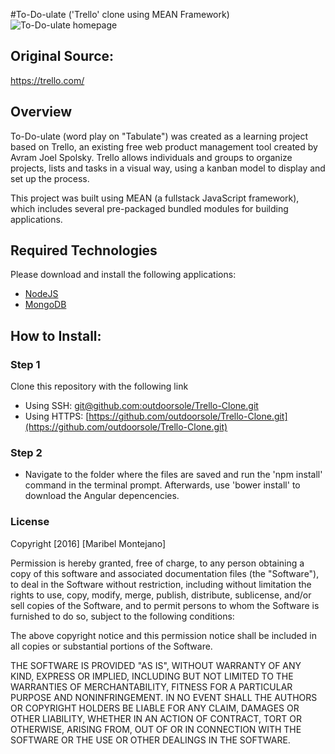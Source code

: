 #To-Do-ulate ('Trello' clone using MEAN Framework)
<img src='http://i.imgur.com/dmtGa2P.jpg' title='To-Do-ulate homepage' width='' alt='To-Do-ulate homepage' />

## Original Source:
https://trello.com/

## Overview
To-Do-ulate (word play on "Tabulate") was created as a learning project based on Trello, an existing free web product management tool created by Avram Joel Spolsky. Trello allows individuals and groups to organize projects, lists and tasks in a visual way, using a kanban model to display and set up the process.


This project was built using MEAN (a fullstack JavaScript framework), which includes several pre-packaged bundled modules for building applications.

## Required Technologies
Please download and install the following applications:
* [NodeJS](https://nodejs.org/en/)
* [MongoDB](https://www.mongodb.org/downloads#production) 

## How to Install:

### Step 1
Clone this repository with the following link
* Using SSH: [git@github.com:outdoorsole/Trello-Clone.git](git@github.com:outdoorsole/Trello-Clone.git)
* Using HTTPS: [https://github.com/outdoorsole/Trello-Clone.git](https://github.com/outdoorsole/Trello-Clone.git)

### Step 2
* Navigate to the folder where the files are saved and run the 'npm install' command in the terminal prompt. Afterwards, use 'bower install' to download the Angular depencencies.

### License
  Copyright [2016] [Maribel Montejano]
  
  Permission is hereby granted, free of charge, to any person obtaining a copy of this software and associated documentation files (the
  "Software"), to deal in the Software without restriction, including without limitation the rights to use, copy, modify, merge, publish,
  distribute, sublicense, and/or sell copies of the Software, and to permit persons to whom the Software is furnished to do so, subject
  to the following conditions:

  The above copyright notice and this permission notice shall be included in all copies or substantial portions of the Software.

  THE SOFTWARE IS PROVIDED "AS IS", WITHOUT WARRANTY OF ANY KIND, EXPRESS OR IMPLIED, INCLUDING BUT NOT LIMITED TO THE WARRANTIES OF
  MERCHANTABILITY, FITNESS FOR A PARTICULAR PURPOSE AND NONINFRINGEMENT. IN NO EVENT SHALL THE AUTHORS OR COPYRIGHT HOLDERS BE LIABLE FOR
  ANY CLAIM, DAMAGES OR OTHER LIABILITY, WHETHER IN AN ACTION OF CONTRACT, TORT OR OTHERWISE, ARISING FROM, OUT OF OR IN CONNECTION WITH
  THE SOFTWARE OR THE USE OR OTHER DEALINGS IN THE SOFTWARE.


